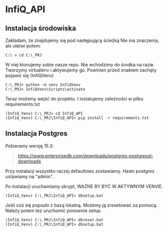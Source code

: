 # InfiQ_API

## Instalacja środowiska
Zakładam, że znajdujemy się pod następującą ścieżką Nie ma znaczenia, ale ułatwi potem:
```shell
C:\ > cd C:\_PRJ
```
W niej klonujemy sobie nasze repo. Nie wchodzimy do środka na razie.
Tworzymy virtualenv i aktywujemy go. Powinien przed znakiem zachęty pojawić się (InfiQVenv)
```shell
C:\_PRJ> python -m venv InfiQVenv
C:\_PRJ> InfiQVenv\Scripts\activate
```

Teraz możemy wejść do projektu.
I instalujemy zależności w pliku requirements.txt
```shell
(InfiQ_Venv) C:\_PRJ> cd InfiQ_API
(InfiQ_Venv) C:\_PRJ\InfiQ_API> pip install -r requirements.txt
```

## Instalacja Postgres
Pobieramy wersję 15.3:
> https://www.enterprisedb.com/downloads/postgres-postgresql-downloads

Przy instalacji wszystko raczej defaultowo zostawiamy. Hasło postgres ustawiamy na "admin".

Po instalacji uruchamiamy skrypt, WAŻNE BY BYĆ W AKTYWNYM VENVIE.
```shell
(InfiQ_Venv) C:\_PRJ\InfiQ_API> dbsetup.bat
```

Jeśli coś się popsuło z bazą lokalną. Możemy ją zresetować za pomocą. Należy potem tez uruchomić ponownie setup.
```shell
(InfiQ_Venv) C:\_PRJ\InfiQ_API> dbreset.bat
(InfiQ_Venv) C:\_PRJ\InfiQ_API> dbsetup.bat
```
